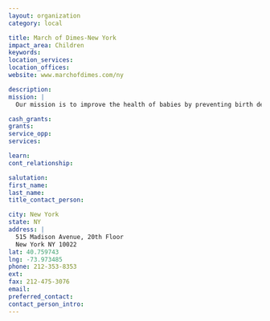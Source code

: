 ```yaml
---
layout: organization
category: local

title: March of Dimes-New York
impact_area: Children
keywords: 
location_services: 
location_offices: 
website: www.marchofdimes.com/ny

description: 
mission: |
  Our mission is to improve the health of babies by preventing birth defects, premature birth, and infant mortality. We carry out this mission through research, community services, education and advocacy to save babies' lives. March of Dimes researchers, volunteers, educators, outreach workers and advocates work together to give all babies a fighting chance against the threats to their health: prematurity, birth defects, low birthweight.

cash_grants: 
grants: 
service_opp: 
services: 

learn: 
cont_relationship: 

salutation: 
first_name: 
last_name: 
title_contact_person: 

city: New York
state: NY
address: |
  515 Madison Avenue, 20th Floor     
  New York NY 10022
lat: 40.759743
lng: -73.973485
phone: 212-353-8353
ext: 
fax: 212-475-3076
email: 
preferred_contact: 
contact_person_intro: 
---
```

